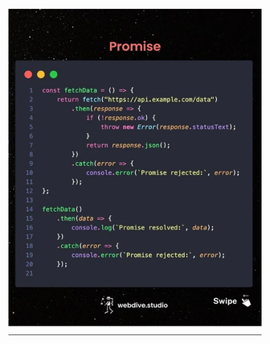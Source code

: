 ![promise notes!](/02-JS-Advance/11-Asynchrous-js/04-promise/notes/Snapinsta.app_335727443_172051115639454_2421923290734075499_n_1024.jpg "console notes")

---
